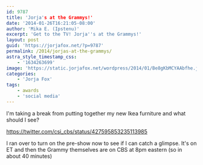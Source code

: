 ```yaml
---
id: 9787
title: 'Jorja's at the Grammys!'
date: '2014-01-26T16:21:05-08:00'
author: 'Mika E. (Ipstenu)'
excerpt: 'Get to the TV! Jorja''s at the Grammys!'
layout: post
guid: 'https://jorjafox.net/?p=9787'
permalink: /2014/jorjas-at-the-grammys/
astra_style_timestamp_css:
    - '1634263699'
image: 'https://static.jorjafox.net/wordpress/2014/01/Be8gKbMCYAAbfhe.jpg'
categories:
    - 'Jorja Fox'
tags:
    - awards
    - 'social media'
---
```


I'm taking a break from putting together my new Ikea furniture and what should I see?

https://twitter.com/csi_cbs/status/427595853235113985

I ran over to turn on the pre-show now to see if I can catch a glimpse. It's on ET and then the Grammy themselves are on CBS at 8pm eastern (so in about 40 minutes)

